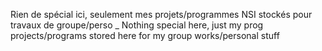 Rien de spécial ici, seulement mes projets/programmes NSI stockés pour travaux de groupe/perso
_
Nothing special here, just my prog projects/programs stored here for my group works/personal stuff
